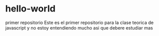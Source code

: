 # hello-world
primer repositorio
Este es el primer repositorio para la clase teorica de javascript
y no estoy entendiendo mucho
asi que debere estudiar mas
